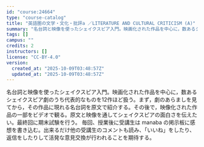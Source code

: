 ```yaml
---
id: "course:24664"
type: "course-catalog"
title: "英語圏の文学・文化・批評a ／LITERATURE AND CULTURAL CRITICISM (A)"
summary: "名台詞と映像を使ったシェイクスピア入門。映画化された作品を中心に，数あるシェイクスピア劇のうち代表的なものを12作ほど扱う。まず，劇のあらましを見てから，その作品に現れる名台詞を原文で紹介する。その後で，映像化された作品の一部をビデオで観る…"
tags: []
campus: ""
credits: 2
instructors: []
license: "CC-BY-4.0"
version:
  created_at: "2025-10-09T03:48:57Z"
  updated_at: "2025-10-09T03:48:57Z"
---
```

名台詞と映像を使ったシェイクスピア入門。映画化された作品を中心に，数あるシェイクスピア劇のうち代表的なものを12作ほど扱う。まず，劇のあらましを見てから，その作品に現れる名台詞を原文で紹介する。その後で，映像化された作品の一部をビデオで観る。原文と映像を通してシェイクスピアの面白さを伝えたい。最終回に期末試験を行う。 毎回、授業後に受講生は manaba の掲示板に感想を書き込む。出来るだけ他の受講生のコメントも読み、「いいね」をしたり、返信をしたりして活発な意見交換が行われることを期待する。
